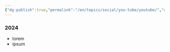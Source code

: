 ```yaml
---
{"dg-publish":true,"permalink":"/en/topics/social/you-tube/youtube/","created":"2024-10-26T17:18:18.000-04:00","updated":"2024-10-26T17:23:00.000-04:00"}
---
```


### 2024
- lorem
- ipsum